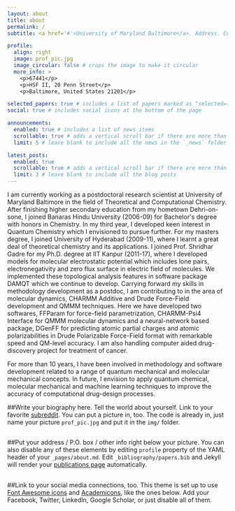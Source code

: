 ```yaml
---
layout: about
title: about
permalink: /
subtitle: <a href='#'>University of Maryland Baltimore</a>. Address. Contacts. Motto. Etc.

profile:
  align: right
  image: prof_pic.jpg
  image_circular: false # crops the image to make it circular
  more_info: >
    <p>67441</p>
    <p>HSF II, 20 Penn Street</p>
    <p>Baltimore, United States 21201</p>

selected_papers: true # includes a list of papers marked as "selected={true}"
social: true # includes social icons at the bottom of the page

announcements:
  enabled: true # includes a list of news items
  scrollable: true # adds a vertical scroll bar if there are more than 3 news items
  limit: 5 # leave blank to include all the news in the `_news` folder

latest_posts:
  enabled: true
  scrollable: true # adds a vertical scroll bar if there are more than 3 new posts items
  limit: 3 # leave blank to include all the blog posts
---
```


I am currently working as a postdoctoral research scientist at University of Maryland Baltimore in the field of Theoretical and Computational Chemistry. After finishing higher secondary education from my hometown Dehri-on-sone, I joined Banaras Hindu University (2006-09) for Bachelor's degree with honors in Chemistry. In my third year, I developed keen interest in Quantum Chemistry which I envisioned to pursue further. For my masters degree, I joined University of Hyderabad (2009-11), where I learnt a great deal of theoretical chemistry and its applications. I joined Prof. Shridhar Gadre for my Ph.D. degree at IIT Kanpur (2011-17), where I developed models for molecular electrostatic potential which includes lone pairs, electronegativity and zero flux surface in electric field of molecules. We implemented these topological analysis features in software package DAMQT which we continue to develop. Carrying forward my skills in methodology development as a postdoc, I am contributing to in the area of molecular dynamics, CHARMM Additive and Drude Force-Field development and QMMM techniques.  Here we have developed two softwares, FFParam for force-field parametrization,  CHARMM-Psi4 Interface for QMMM molecular dynamics and a neural-network based package, DGenFF for predicting atomic partial charges and atomic polarizabilities in Drude Polarizable Force-Field format with remarkable speed and QM-level accuracy. I am also handling computer aided drug-discovery project for treatment of cancer.

For more than 10 years, I have been involved in methodology and software development related to a range of quantum mechanical and molecular mechanical concepts. In future, I envision to apply quantum chemical, molecular mechanical and machine learning techniques to improve the accuracy of computational drug-design processes.

##Write your biography here. Tell the world about yourself. Link to your favorite [subreddit](http://reddit.com). You can put a picture in, too. The code is already in, just name your picture `prof_pic.jpg` and put it in the `img/` folder.
##
##Put your address / P.O. box / other info right below your picture. You can also disable any of these elements by editing `profile` property of the YAML header of your `_pages/about.md`. Edit `_bibliography/papers.bib` and Jekyll will render your [publications page](/al-folio/publications/) automatically.
##
##Link to your social media connections, too. This theme is set up to use [Font Awesome icons](https://fontawesome.com/) and [Academicons](https://jpswalsh.github.io/academicons/), like the ones below. Add your Facebook, Twitter, LinkedIn, Google Scholar, or just disable all of them.

